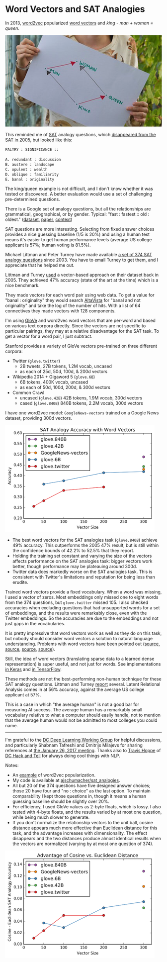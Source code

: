 # Word Vectors and SAT Analogies

In 2013, [word2vec](https://code.google.com/archive/p/word2vec/) popularized [word vectors](http://colah.github.io/posts/2014-07-NLP-RNNs-Representations/) and _king - man + woman = queen_.

[![king queen etc.](img/king_queen.png)](http://p.migdal.pl/2017/01/06/king-man-woman-queen-why.html)

This reminded me of [SAT](https://en.wikipedia.org/wiki/SAT) analogy questions, which [disappeared from the SAT in 2005](http://blog.prepscholar.com/sat-analogies-and-comparisons-why-removed-what-replaced-them), but looked like this:

```
PALTRY : SIGNIFICANCE ::

A. redundant : discussion
B. austere : landscape
C. opulent : wealth
D. oblique : familiarity
E. banal : originality
```

The king/queen example is not difficult, and I don't know whether it was tested or discovered. A better evaluation would use a set of challenging pre-determined questions.

There is a Google set of analogy questions, but all the relationships are grammatical, geographical, or by gender. Typical: "fast : fastest :: old : oldest." ([dataset](http://download.tensorflow.org/data/questions-words.txt), [paper](https://arxiv.org/abs/1301.3781), [context](https://www.aclweb.org/aclwiki/index.php?title=Google_analogy_test_set_(State_of_the_art)))

SAT questions are more interesting. Selecting from fixed answer choices provides a nice guessing baseline (1/5 is 20%) and using a human test means it's easier to get human performance levels (average US college applicant is 57%; human voting is 81.5%).

Michael Littman and Peter Turney have made available [a set of 374 SAT analogy questions](https://www.aclweb.org/aclwiki/index.php?title=SAT_Analogy_Questions_(State_of_the_art)) since 2003. You have to email Turney to get them, and I appreciate that he helped me out.

Littman and Turney [used](http://cogprints.org/4518/1/NRC-48273.pdf) a vector-based approach on their dataset back in 2005. They achieved 47% accuracy (state of the art at the time) which is a nice benchmark.

They made vectors for each word pair using web data. To get a value for "banal : originality" they would search [AltaVista](https://en.wikipedia.org/wiki/AltaVista) for "banal and not originality" and take the log of the number of hits. With a list of 64 connectives they made vectors with 128 components.

I'm using [GloVe](https://nlp.stanford.edu/projects/glove/) and word2vec word vectors that are per-word and based on various text corpora directly. Since the vectors are not specific to particular pairings, they may at a relative disadvantage for the SAT task. To get a vector for a word pair, I just subtract.

Stanford provides a variety of GloVe vectors pre-trained on three different corpora:

 * Twitter (`glove.twitter`)
    * 2B tweets, 27B tokens, 1.2M vocab, uncased
    * as each of 25d, 50d, 100d, & 200d vectors
 * Wikipedia 2014 + Gigaword 5 (`glove.6B`)
    * 6B tokens, 400K vocab, uncased
    * as each of 50d, 100d, 200d, & 300d vectors
 * Common Crawl
    * uncased (`glove.42B`) 42B tokens, 1.9M vocab, 300d vectors
    * cased (`glove.840B`) 840B tokens, 2.2M vocab, 300d vectors

I have one word2vec model: `GoogleNews-vectors` trained on a Google News dataset, providing 300d vectors.

<img src="img/accuracy.png" width="480" />

 * The best word vectors for the SAT analogies task (`glove.840B`) achieve 49% accuracy. This outperforms the 2005 47% result, but is still within the confidence bounds of 42.2% to 52.5% that they report.
 * Holding the training set constant and varying the size of the vectors affects performance on the SAT analogies task: bigger vectors work better, though performance may be plateauing around 300d.
 * Twitter data does markedly worse on the SAT analogies task. This is consistent with Twitter's limitations and reputation for being less than erudite.

Trained word vectors provide a fixed vocabulary. When a word was missing, I used a vector of zeros. Most embeddings only missed one to eight words from the 374 questions, but `glove.twitter` missed 105. I also checked accuracies when excluding questions that had unsupported words for a set of embeddings, and the results were remarkably close, even with the Twitter embeddings. So the accuracies are due to the embeddings and not just gaps in the vocabularies.

It is pretty impressive that word vectors work as well as they do on this task, but nobody should consider word vectors a solution to natural language understanding. Problems with word vectors have been pointed out ([source](http://www.aclweb.org/anthology/N15-1098), [source](http://www.aclweb.org/anthology/C/C16/C16-1262.pdf), [source](http://anthology.aclweb.org/W16-2503), [source](https://arxiv.org/abs/1705.11168)).

Still, the idea of word vectors (translating sparse data to a learned dense representation) is super useful, and not just for words. See implementations [in Keras](https://keras.io/layers/embeddings/) and [in TensorFlow](https://www.tensorflow.org/api_docs/python/tf/contrib/layers/embedding_column).

These methods are not the best-performing non-human technique for these SAT analogy questions. Littman and Turney [report](https://www.aclweb.org/aclwiki/index.php?title=SAT_Analogy_Questions_(State_of_the_art)) several. Latent Relational Analysis comes in at 56% accuracy, against the average US college applicant at 57%.

This is a case in which "the average human" is not a good bar for measuring AI success. The average human has a remarkably small vocabulary relative to what a computer should easily handle, not to mention that the average human would not be admitted to most colleges you could name.

---

I'm grateful to the [DC Deep Learning Working Group](https://www.meetup.com/DC-Deep-Learning-Working-Group/) for helpful discussions, and particularly Shabnam Tafreshi and Dmitrijs Milajevs for sharing references at [the January 26, 2017 meeting](https://www.meetup.com/DC-Deep-Learning-Working-Group/events/237114317/). Thanks also to [Travis Hoppe](https://twitter.com/metasemantic) of [DC Hack and Tell](http://dc.hackandtell.org/) for always doing cool things with NLP.

Notes:

 * An [example](https://www.technologyreview.com/s/541356/king-man-woman-queen-the-marvelous-mathematics-of-computational-linguistics/) of word2vec popularization.
 * My code is available at [ajschumacher/sat_analogies](https://github.com/ajschumacher/sat_analogies).
 * All but 20 of the 374 questions have five designed answer choices; those 20 have four and "no : choice" as the last option. To maintain comparability I kept those questions in, though it means a human guessing baseline should be slightly over 20%.
 * For efficiency, I used GloVe values as 2-byte floats, which is lossy. I also tested with 4-byte floats, and the results varied by at most one question, while being much slower to generate.
 * If you don't normalize the relationship vectors to the unit ball, cosine distance appears much more effective than Euclidean distance for this task, and the advantage increases with dimensionality. The effect disappears and the two distances produce almost identical results when the vectors are normalized (varying by at most one question of 374).

<img src="img/cosine_advantage.png" width="480" />
